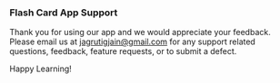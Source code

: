 ### Flash Card App Support

Thank you for using our app and we would appreciate your feedback. Please email us at jagrutigjain@gmail.com for any support related questions, feedback, feature requests, or to submit a defect.

Happy Learning!
